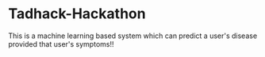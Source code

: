 # Tadhack-Hackathon
This is a machine learning based system which can predict a user's disease provided that user's symptoms!!
